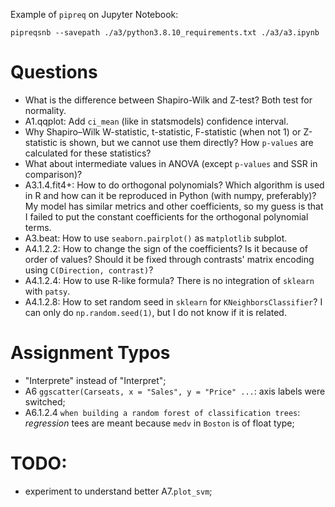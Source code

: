 Example of `pipreq` on Jupyter Notebook:
```shell
pipreqsnb --savepath ./a3/python3.8.10_requirements.txt ./a3/a3.ipynb
```
# Questions
- What is the difference between Shapiro-Wilk and Z-test? Both test for normality.
- A1.qqplot: Add `ci_mean` (like in statsmodels) confidence interval.
- Why Shapiro–Wilk W-statistic, t-statistic, F-statistic (when not 1) or Z-statistic is shown, but we cannot use them directly? How `p-values` are calculated for these statistics?
- What about intermediate values in ANOVA (except `p-values` and SSR in comparison)?
- A3.1.4.fit4+: How to do orthogonal polynomials? Which algorithm is used in R and how can it be reproduced in Python (with numpy, preferably)? My model has similar metrics and other coefficients, so my guess is that I failed to put the constant coefficients for the orthogonal polynomial terms.
- A3.beat: How to use `seaborn.pairplot()` as `matplotlib` subplot.
- A4.1.2.2: How to change the sign of the coefficients? Is it because of order of values? Should it be fixed through contrasts' matrix encoding using `C(Direction, contrast)`?
- A4.1.2.4: How to use R-like formula? There is no integration of `sklearn` with `patsy`.
- A4.1.2.8: How to set random seed in `sklearn` for `KNeighborsClassifier`? I can only do `np.random.seed(1)`, but I do not know if it is related.

# Assignment Typos
- "Interprete" instead of "Interpret";
- A6 `ggscatter(Carseats, x = "Sales", y = "Price" ...`: axis labels were switched;
- A6.1.2.4 `when building a random forest of classification trees`: _regression_ tees are meant because `medv` in `Boston` is of float type;

# TODO:
- experiment to understand better A7.`plot_svm`;
